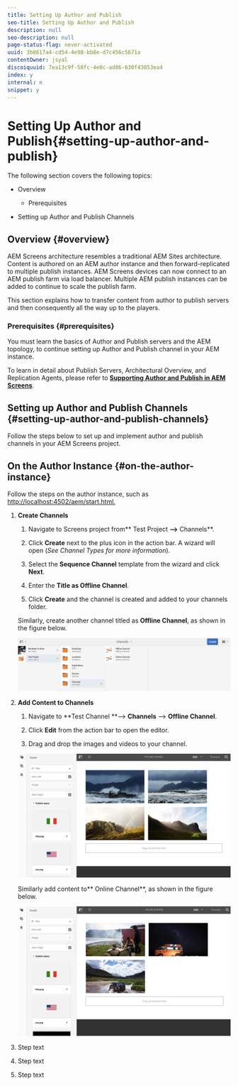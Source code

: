 ```yaml
---
title: Setting Up Author and Publish
seo-title: Setting Up Author and Publish
description: null
seo-description: null
page-status-flag: never-activated
uuid: 3b8617a4-cd54-4e98-bb8e-d7c456c5671a
contentOwner: jsyal
discoiquuid: 7ea13c9f-58fc-4e0c-ad86-630f43053ea4
index: y
internal: n
snippet: y
---
```


# Setting Up Author and Publish{#setting-up-author-and-publish}

The following section covers the following topics:

* Overview

    * Prerequisites

* Setting up Author and Publish Channels

## Overview {#overview}

AEM Screens architecture resembles a traditional AEM Sites architecture. Content is authored on an AEM author instance and then forward-replicated to multiple publish instances. AEM Screens devices can now connect to an AEM publish farm via load balancer. Multiple AEM publish instances can be added to continue to scale the publish farm.

This section explains how to transfer content from author to publish servers and then consequently all the way up to the players.

### Prerequisites {#prerequisites}

You must learn the basics of Author and Publish servers and the AEM topology, to continue setting up Author and Publish channel in your AEM instance.

To learn in detail about Publish Servers, Architectural Overview, and Replication Agents, please refer to [**Supporting Author and Publish in AEM Screens**](../../screens/using/author-and-publish.md).

## Setting up Author and Publish Channels {#setting-up-author-and-publish-channels}

Follow the steps below to set up and implement author and publish channels in your AEM Screens project.

## On the Author Instance {#on-the-author-instance}

Follow the steps on the author instance, such as [http://localhost:4502/aem/start.html.](/aem/start)

1. **Create Channels**

    1. Navigate to Screens project from** Test Project **--&gt;** Channels**.
    
    1. Click **Create** next to the plus icon in the action bar. A wizard will open (*See Channel Types for more information*).
    
    1. Select the **Sequence Channel** template from the wizard and click **Next**.
    
    1. Enter the **Title **as** Offline Channel**.
    
    1. Click **Create** and the channel is created and added to your channels folder.

   Similarly, create another channel titled as **Offline Channel**, as shown in the figure below.

   ![](assets/screen_shot_2018-12-03at15354pm.png)

1. **Add Content to Channels**

    1. Navigate to **Test Channel **--&gt; **Channels** --&gt; **Offline Channel**.
    
    1. Click **Edit** from the action bar to open the editor.  
    
    1. Drag and drop the images and videos to your channel.

   ![](assets/screen_shot_2018-12-03at23332pm.png)

   Similarly add content to** Online Channel**, as shown in the figure below.

   ![](assets/screen_shot_2018-12-03at23239pm.png)

1. Step text
1. Step text
1. Step text


